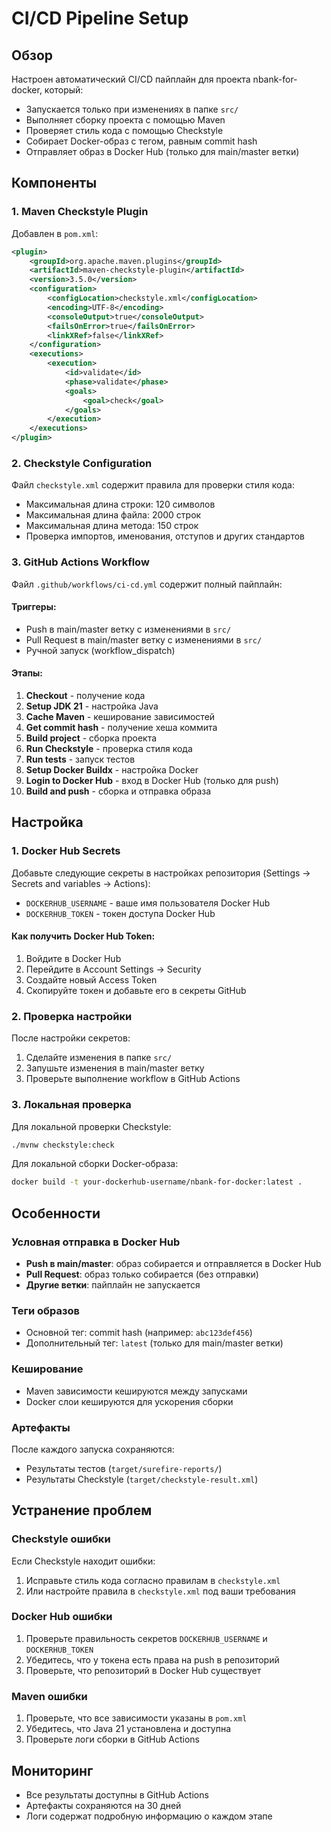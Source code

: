 # CI/CD Pipeline Setup

## Обзор

Настроен автоматический CI/CD пайплайн для проекта nbank-for-docker, который:

- Запускается только при изменениях в папке `src/`
- Выполняет сборку проекта с помощью Maven
- Проверяет стиль кода с помощью Checkstyle
- Собирает Docker-образ с тегом, равным commit hash
- Отправляет образ в Docker Hub (только для main/master ветки)

## Компоненты

### 1. Maven Checkstyle Plugin

Добавлен в `pom.xml`:

```xml
<plugin>
    <groupId>org.apache.maven.plugins</groupId>
    <artifactId>maven-checkstyle-plugin</artifactId>
    <version>3.5.0</version>
    <configuration>
        <configLocation>checkstyle.xml</configLocation>
        <encoding>UTF-8</encoding>
        <consoleOutput>true</consoleOutput>
        <failsOnError>true</failsOnError>
        <linkXRef>false</linkXRef>
    </configuration>
    <executions>
        <execution>
            <id>validate</id>
            <phase>validate</phase>
            <goals>
                <goal>check</goal>
            </goals>
        </execution>
    </executions>
</plugin>
```

### 2. Checkstyle Configuration

Файл `checkstyle.xml` содержит правила для проверки стиля кода:

- Максимальная длина строки: 120 символов
- Максимальная длина файла: 2000 строк
- Максимальная длина метода: 150 строк
- Проверка импортов, именования, отступов и других стандартов

### 3. GitHub Actions Workflow

Файл `.github/workflows/ci-cd.yml` содержит полный пайплайн:

#### Триггеры:

- Push в main/master ветку с изменениями в `src/`
- Pull Request в main/master ветку с изменениями в `src/`
- Ручной запуск (workflow_dispatch)

#### Этапы:

1. **Checkout** - получение кода
2. **Setup JDK 21** - настройка Java
3. **Cache Maven** - кеширование зависимостей
4. **Get commit hash** - получение хеша коммита
5. **Build project** - сборка проекта
6. **Run Checkstyle** - проверка стиля кода
7. **Run tests** - запуск тестов
8. **Setup Docker Buildx** - настройка Docker
9. **Login to Docker Hub** - вход в Docker Hub (только для push)
10. **Build and push** - сборка и отправка образа

## Настройка

### 1. Docker Hub Secrets

Добавьте следующие секреты в настройках репозитория (Settings → Secrets and variables → Actions):

- `DOCKERHUB_USERNAME` - ваше имя пользователя Docker Hub
- `DOCKERHUB_TOKEN` - токен доступа Docker Hub

#### Как получить Docker Hub Token:

1. Войдите в Docker Hub
2. Перейдите в Account Settings → Security
3. Создайте новый Access Token
4. Скопируйте токен и добавьте его в секреты GitHub

### 2. Проверка настройки

После настройки секретов:

1. Сделайте изменения в папке `src/`
2. Запушьте изменения в main/master ветку
3. Проверьте выполнение workflow в GitHub Actions

### 3. Локальная проверка

Для локальной проверки Checkstyle:

```bash
./mvnw checkstyle:check
```

Для локальной сборки Docker-образа:

```bash
docker build -t your-dockerhub-username/nbank-for-docker:latest .
```

## Особенности

### Условная отправка в Docker Hub

- **Push в main/master**: образ собирается и отправляется в Docker Hub
- **Pull Request**: образ только собирается (без отправки)
- **Другие ветки**: пайплайн не запускается

### Теги образов

- Основной тег: commit hash (например: `abc123def456`)
- Дополнительный тег: `latest` (только для main/master ветки)

### Кеширование

- Maven зависимости кешируются между запусками
- Docker слои кешируются для ускорения сборки

### Артефакты

После каждого запуска сохраняются:

- Результаты тестов (`target/surefire-reports/`)
- Результаты Checkstyle (`target/checkstyle-result.xml`)

## Устранение проблем

### Checkstyle ошибки

Если Checkstyle находит ошибки:

1. Исправьте стиль кода согласно правилам в `checkstyle.xml`
2. Или настройте правила в `checkstyle.xml` под ваши требования

### Docker Hub ошибки

1. Проверьте правильность секретов `DOCKERHUB_USERNAME` и `DOCKERHUB_TOKEN`
2. Убедитесь, что у токена есть права на push в репозиторий
3. Проверьте, что репозиторий в Docker Hub существует

### Maven ошибки

1. Проверьте, что все зависимости указаны в `pom.xml`
2. Убедитесь, что Java 21 установлена и доступна
3. Проверьте логи сборки в GitHub Actions

## Мониторинг

- Все результаты доступны в GitHub Actions
- Артефакты сохраняются на 30 дней
- Логи содержат подробную информацию о каждом этапе
